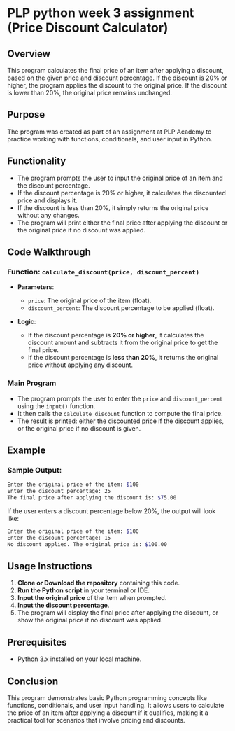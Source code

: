 # PLP python week 3 assignment (Price Discount Calculator)

## Overview

This program calculates the final price of an item after applying a discount, based on the given price and discount percentage. If the discount is 20% or higher, the program applies the discount to the original price. If the discount is lower than 20%, the original price remains unchanged.

## Purpose

The program was created as part of an assignment at PLP Academy to practice working with functions, conditionals, and user input in Python.

## Functionality

- The program prompts the user to input the original price of an item and the discount percentage.
- If the discount percentage is 20% or higher, it calculates the discounted price and displays it.
- If the discount is less than 20%, it simply returns the original price without any changes.
- The program will print either the final price after applying the discount or the original price if no discount was applied.

## Code Walkthrough

### Function: `calculate_discount(price, discount_percent)`

- **Parameters**:
  - `price`: The original price of the item (float).
  - `discount_percent`: The discount percentage to be applied (float).
  
- **Logic**:
  - If the discount percentage is **20% or higher**, it calculates the discount amount and subtracts it from the original price to get the final price.
  - If the discount percentage is **less than 20%**, it returns the original price without applying any discount.

### Main Program

- The program prompts the user to enter the `price` and `discount_percent` using the `input()` function.
- It then calls the `calculate_discount` function to compute the final price.
- The result is printed: either the discounted price if the discount applies, or the original price if no discount is given.

## Example

### Sample Output:

```bash
Enter the original price of the item: $100
Enter the discount percentage: 25
The final price after applying the discount is: $75.00
```

If the user enters a discount percentage below 20%, the output will look like:

```bash
Enter the original price of the item: $100
Enter the discount percentage: 15
No discount applied. The original price is: $100.00
```

## Usage Instructions

1. **Clone or Download the repository** containing this code.
2. **Run the Python script** in your terminal or IDE.
3. **Input the original price** of the item when prompted.
4. **Input the discount percentage**.
5. The program will display the final price after applying the discount, or show the original price if no discount was applied.

## Prerequisites

- Python 3.x installed on your local machine.

## Conclusion

This program demonstrates basic Python programming concepts like functions, conditionals, and user input handling. It allows users to calculate the price of an item after applying a discount if it qualifies, making it a practical tool for scenarios that involve pricing and discounts.
